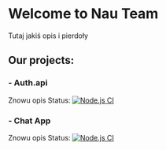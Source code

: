 # Welcome to Nau Team

Tutaj jakiś opis i pierdoły

## Our projects:
### - Auth.api
Znowu opis
Status:
[![Node.js CI](https://github.com/Nau-Team/auth.api/actions/workflows/node.js.yml/badge.svg)](https://github.com/Nau-Team/auth.api/actions/workflows/node.js.yml)

### - Chat App
Znowu opis
Status:
[![Node.js CI](https://github.com/Nau-Team/chatapp/actions/workflows/node.js.yml/badge.svg)](https://github.com/Nau-Team/chatapp/actions/workflows/node.js.yml)
<!--

**Here are some ideas to get you started:**

🙋‍♀️ A short introduction - what is your organization all about?
🌈 Contribution guidelines - how can the community get involved?
👩‍💻 Useful resources - where can the community find your docs? Is there anything else the community should know?
🍿 Fun facts - what does your team eat for breakfast?
🧙 Remember, you can do mighty things with the power of [Markdown](https://docs.github.com/github/writing-on-github/getting-started-with-writing-and-formatting-on-github/basic-writing-and-formatting-syntax)
-->


